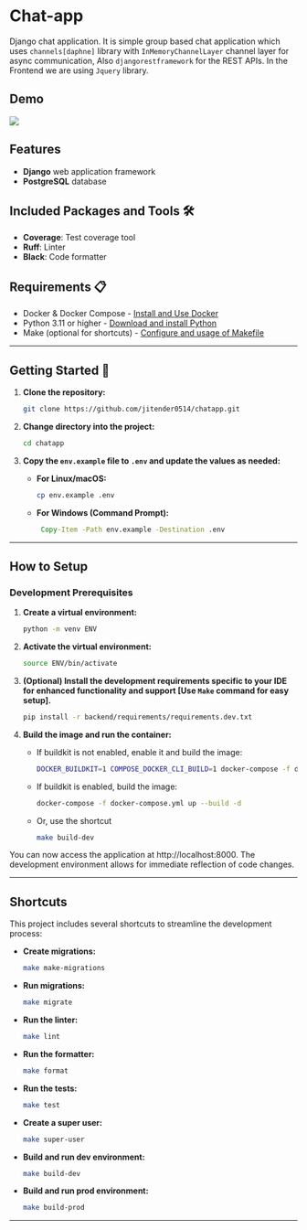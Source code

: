 # Chat-app

Django chat application. It is simple group based chat application which uses `channels[daphne]` library with `InMemoryChannelLayer` channel layer for async communication, Also `djangorestframework` for the REST APIs. In the Frontend we are using `Jquery` library.

## Demo

![](https://github.com/jitender0514/chatapp/blob/main/docs/demo.gif)


## Features

- **Django** web application framework
- **PostgreSQL** database


## Included Packages and Tools 🛠️

- **Coverage**: Test coverage tool
- **Ruff**: Linter
- **Black**: Code formatter

## Requirements 📋

- Docker & Docker Compose - [Install and Use Docker](https://www.tutorialspoint.com/docker/docker_installation.htm)
- Python 3.11 or higher - [Download and install Python](https://www.python.org/downloads/)
- Make (optional for shortcuts) - [Configure and usage of Makefile](https://earthly.dev/blog/docker-and-makefiles/)

---

## Getting Started 🏁

1. **Clone the repository:**
    ```bash
    git clone https://github.com/jitender0514/chatapp.git
    ```

2. **Change directory into the project:**
    ```bash
    cd chatapp
    ```

3. **Copy the `env.example` file to `.env` and update the values as needed:**  

   - **For Linux/macOS:**  
     ```bash
     cp env.example .env
     ```
   - **For Windows (Command Prompt):**  
     ```cmd
      Copy-Item -Path env.example -Destination .env
     ```

---

## How to  Setup

### Development Prerequisites

1. **Create a virtual environment:**
    ```bash
    python -m venv ENV
    ```

2. **Activate the virtual environment:**
    ```bash
    source ENV/bin/activate
    ```

3. **(Optional) Install the development requirements specific to your IDE for enhanced functionality and support [Use `Make` command for easy setup].**
    ```bash
    pip install -r backend/requirements/requirements.dev.txt
    ```

4. **Build the image and run the container:**  
   
   - If buildkit is not enabled, enable it and build the image:
     ```bash
     DOCKER_BUILDKIT=1 COMPOSE_DOCKER_CLI_BUILD=1 docker-compose -f docker-compose.yml up --build -d
     ```
   
   - If buildkit is enabled, build the image:
     ```bash
     docker-compose -f docker-compose.yml up --build -d
     ```
   
   - Or, use the shortcut 
     ```bash
     make build-dev
     ```

You can now access the application at http://localhost:8000. The development environment allows for immediate reflection of code changes.

---

## Shortcuts 

This project includes several shortcuts to streamline the development process:

- **Create migrations:**
    ```bash
    make make-migrations
    ```

- **Run migrations:**
    ```bash
    make migrate
    ```

- **Run the linter:**
    ```bash
    make lint
    ```

- **Run the formatter:**
    ```bash
    make format
    ```

- **Run the tests:**
    ```bash
    make test
    ```

- **Create a super user:**
    ```bash
    make super-user
    ```

- **Build and run dev environment:**
    ```bash
    make build-dev
    ```

- **Build and run prod environment:**
    ```bash
    make build-prod
    ```
---